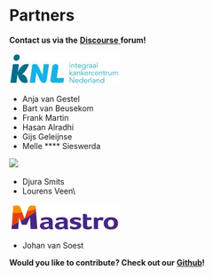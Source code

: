 # Partners

**Contact us via the** [**Discourse** ](https://vantage6.discourse.group/)**forum!**&#x20;

![](<../../.gitbook/assets/iknl-logo (1).jpg>)

* Anja van Gestel
* Bart van Beusekom
* Frank Martin
* Hasan Alradhi
* Gijs Geleijnse
* Melle **** Sieswerda

![](../../.gitbook/assets/escience\_center\_logo\_small.png)

* Djura Smits
* Lourens Veen\


![](../../.gitbook/assets/Maastro-nieuw-logo-small.png)

* Johan van Soest

**Would you like to contribute? Check out our** [**Github**](https://github.com/vantage6/vantage6)**!**
